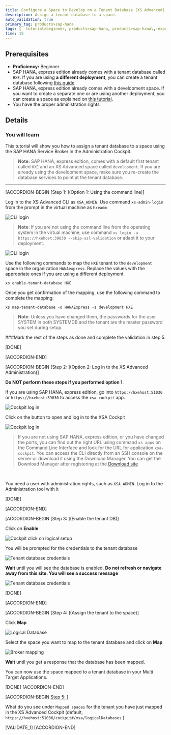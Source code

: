 ```yaml
---
title: Configure a Space to Develop on a Tenant Database (XS Advanced)
description: Assign a tenant database to a space.
auto_validation: true
primary_tag: products>sap-hana
tags: [  tutorial>beginner, products>sap-hana, products>sap-hana\,-express-edition, products>sap-web-ide ]
time: 15
---
```


## Prerequisites  

 - **Proficiency:** Beginner
 - SAP HANA, express edition already comes with a tenant database called `HXE`. If you are using **a different deployment**, you can create a tenant database following [this guide](https://www.sap.com/developer/tutorials/hxe-ua-dbfundamentals-tenantdb.html)
 - SAP HANA, express edition already comes with a development space. If you want to create a separate one or are using another deployment, you can create a space as explained on [this tutorial](https://www.sap.com/developer/tutorials/xsa-setup-new-space.html).
 - You have the proper administration rights

## Details
### You will learn  
This tutorial will show you how to assign a tenant database to a space using the SAP HANA Service Broker in the Administration Cockpit.

> **Note:** SAP HANA, express edition, comes with a default first tenant called `HXE` and an XS Advanced space called `development`.
> If you are already using the development space, make sure you re-create the database services to point at the tenant database.

---

[ACCORDION-BEGIN [Step 1: ](Option 1: Using the command line)]

Log in to the XS Advanced CLI as `XSA_ADMIN`. Use command `xs-admin-login` from the prompt in the virtual machine as `hxeadm`

![CLI login](cli.png)

> **Note**: If you are not using the command line from the operating system in the virtual machine, use command `xs login -a https://hxehost:39030 --skip-ssl-validation` or adapt it to your deployment.

![CLI login](cli.png)

Use the following commands to map the `HXE` tenant to the `development` space in the organization `HANAexpress`. Replace the values with the appropriate ones if you are using a different deployment

```text
xs enable-tenant-database HXE

```
Once you get confirmation of the mapping, use the following command to complete the mapping:

```text
xs map-tenant-database -o HANAExpress -s development HXE
```

> **Note**: Unless you have changed them, the passwords for the user SYSTEM in both SYSTEMDB and the tenant are the master password you set during setup.

###Mark the rest of the steps as done and complete the validation in step 5.

[DONE]

[ACCORDION-END]


[ACCORDION-BEGIN [Step 2: ](Option 2: Log in to the XS Advanced Administration)]

**Do NOT perform these steps if you performed option 1**.

If you are using SAP HANA, express edition, go into `https://hxehost:51036` or `https://hxehost:39030` to access the `xsa-cockpit` app.

![Cockpit log in](39030_cockpit.png)

Click on the button to open and log in to the XSA Cockpit

![Cockpit log in](1.png)

>If you are not using SAP HANA, express edition, or you have changed the ports, you can find out the right URL using command `xs apps` on the Command Line Interface and look for the URL for application `xsa-cockpit`. You can access the CLI directly from an SSH console on the server or download it using the Download Manager. You can get the Download Manager after registering at the [Download site](https://www.sap.com/developer/topics/sap-hana-express.html)

&nbsp;

You need a user with administration rights, such as `XSA_ADMIN`. Log in to the Administration tool with it

[DONE]

[ACCORDION-END]

[ACCORDION-BEGIN [Step 3: ](Enable the tenant DB)]

Click on **Enable**

![Cockpit click on logical setup](logical.png)

You will be prompted for the credentials to the tenant database

![Tenant database credentials](system.png)

**Wait** until you will see the database is enabled. **Do not refresh or navigate away from this site. You will see a success message**

![Tenant database credentials](enabled.png)

[DONE]

[ACCORDION-END]


[ACCORDION-BEGIN [Step 4: ](Assign the tenant to the space)]

Click **Map**

![Logical Database](broker.png)

Select the space you want to map to the tenant database and click on **Map**

![Broker mapping](map1.png)

**Wait** until you get a response that the database has been mapped.

You can now use the space mapped to a tenant database in your Multi Target Applications.

[DONE]
[ACCORDION-END]

[ACCORDION-BEGIN [Step 5: ](Validation)]

What do you see under `Mapped spaces` for the tenant you have just mapped in the XS Advanced Cockpit (default, `https://hxehost:51036/cockpit#/xsa/logicalDatabases` )

[VALIDATE_1]
[ACCORDION-END]
